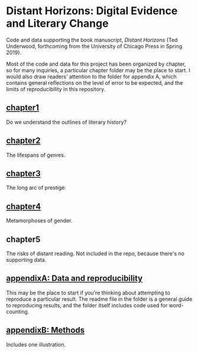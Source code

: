 Distant Horizons: Digital Evidence and Literary Change
=================================================================

Code and data supporting the book manuscript, *Distant Horizons* (Ted Underwood, forthcoming from the University of Chicago Press in Spring 2019).

Most of the code and data for this project has been organized by chapter, so for many inquiries, a particular chapter folder may be the place to start. I would also draw readers' attention to the folder for appendix A, which contains general reflections on the level of error to be expected, and the limits of reproducibility in this repository.

[chapter1](https://github.com/tedunderwood/horizon/tree/master/chapter1)
--------
Do we understand the outlines of literary history?

[chapter2](https://github.com/tedunderwood/horizon/tree/master/chapter2)
--------
The lifespans of genres.

[chapter3](https://github.com/tedunderwood/horizon/tree/master/chapter3)
--------
The long arc of prestige.

[chapter4](https://github.com/tedunderwood/horizon/tree/master/chapter4)
--------
Metamorphoses of gender.

chapter5
--------
The risks of distant reading. Not included in the repo, because there's no supporting data.

[appendixA: Data and reproducibility](https://github.com/tedunderwood/horizon/tree/master/appendixA)
------------------------------------
This may be the place to start if you're thinking about attempting to reproduce a particular result. The readme file in the folder is a general guide to reproducing results, and the folder itself includes code used for word-counting.

[appendixB: Methods](https://github.com/tedunderwood/horizon/tree/master/appendixB/rplots)
------------------
Includes one illustration.
